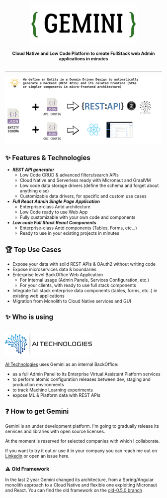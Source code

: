 <p align="center">
    <!--<a href="https://gemini.at7.it" target="_blank"><img src="./gemini_logo.png" height="130" alt="Gemini Logo"></a>-->
    <img src="./img/logo/gemini_logo.png" height="130" alt="Gemini Logo">
    <br />
    <br />
    <b>Cloud Native and Low Code Platform to create FullStack web Admin applications in minutes</b>
    <br />
    <br />
</p>

___


<p align="center">
    <img src="./idea.png" alt="Gemini Logo">
</p>


## ✨ Features & Technologies
- ***REST API generator***
    - Low Code CRUD & advanced filters/search APIs
    - Cloud Native and Serverless ready with Micronaut and GraalVM
    - Low code data storage drivers (define the schema and forget about anything else)
    - Customizable data drivers, for specific and custom use cases 
- ***Full React Admin Single Page Application***
    - Enterprise-class Antd architecture
    - Low Code ready to use Web App
    - Fully customizable with your own code and components
- ***Low code Full Stack React Components***
    - Enterprise-class Antd components (Tables, Forms, etc...)
    - Ready to use in your existing projects in minutes 


## 🏆 Top Use Cases
- Expose your data with solid REST APIs & OAuth2 without writing code
- Expose microservices data & boundaries
- Enterprise level BackOffice Web Application
    - For Internal usage (Admin Panels, Services Configuration, etc.)
    - For your clients, with ready to use full stack components
- Integrate full stack enterprise data components (tables, forms, etc..) in existing web applications
- Migration from Monolith to Cloud Native services and GUI


## ✨ Who is using

<p align="">
    <!--<a href="https://gemini.at7.it" target="_blank"><img src="./gemini_logo.png" height="130" alt="Gemini Logo"></a>-->
    <br />
    <img src="./img/logo/ai-technologies-logo.png" height="80" alt="Gemini Logo">
    <br />
</p>

[AI Technologies](https://aitechnologies.it/) uses Gemini as an internal BackOffice:
- as a full Admin Panel to its Enterprise Virtual Assistant Platform services
- to perform atomic configuration releases between dev, staging and production environments
- to track Machine Learning experiments
- expose ML & Platform data with REST APIs

## ❓ How to get Gemini

Gemini is an under development platform. I'm going to gradually release its services and libraries with open source licenses.

At the moment is reserved for selected companies with which I collaborate.

If you want to try it out or use it in your company you can reach me out on [Linkedin](https://www.linkedin.com/in/andreatarquini/) or open an issue here.


### ⚠️ Old Framework
In the last 2 year Gemini changed its architecture, from a Spring/Angular monolith approach to a Cloud Native and flexible one exploiting Micronaut and React. You can find the old framework on the [old-0.5.0 branch](https://github.com/gemini-projects/gemini/tree/old-0.5.0)

